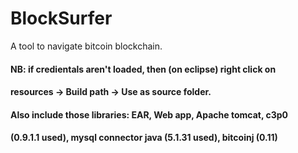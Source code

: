 BlockSurfer
===========

A tool to navigate bitcoin blockchain.

#### NB: if credientals aren't loaded, then (on eclipse) right click on 
#### resources -> Build path -> Use as source folder.

#### Also include those libraries: EAR, Web app, Apache tomcat, c3p0 
#### (0.9.1.1 used), mysql connector java (5.1.31 used), bitcoinj (0.11)
